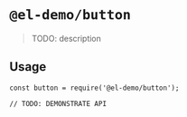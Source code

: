 # `@el-demo/button`

> TODO: description

## Usage

```
const button = require('@el-demo/button');

// TODO: DEMONSTRATE API
```
